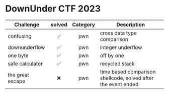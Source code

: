 # DownUnder CTF 2023

| Challenge | solved | Category | Description | 
| --- | :---: | :---: | --- |
| confusing | ✅ | pwn | cross data type comparison |
| downunderflow | ✅ | pwn | integer underflow |
| one byte | ✅ | pwn | off by one |
| safe calculator | ✅ | pwn | recycled stack |
| the great escape | ❌ | pwn | time based comparison shellcode, solved after the event ended |